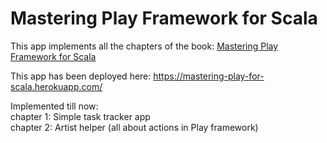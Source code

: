 # Mastering Play Framework for Scala

This app implements all the chapters of the book: 
<a href="https://www.packtpub.com/web-development/mastering-play-framework-scala"> Mastering Play Framework for Scala </a> <br>

This app has been deployed here:
<a href="https://mastering-play-for-scala.herokuapp.com/"> https://mastering-play-for-scala.herokuapp.com/ </a> <br>

Implemented till now: <br>
chapter 1: Simple task tracker app <br>
chapter 2: Artist helper (all about actions in Play framework)
